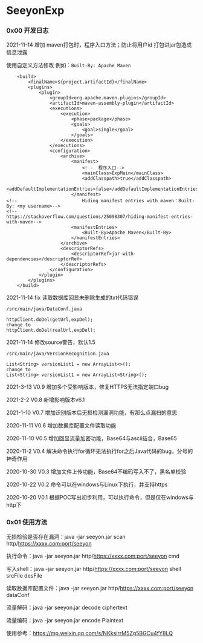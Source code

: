 # SeeyonExp

### 0x00 开发日志

2021-11-14 增加 maven打包时，程序入口方法；防止将用户id 打包进jar包造成信息泄露

使用自定义方法修改 例如：`Built-By: Apache Maven`

```
    <build>
        <finalName>${project.artifactId}</finalName>
        <plugins>
            <plugin>
                <groupId>org.apache.maven.plugins</groupId>
                <artifactId>maven-assembly-plugin</artifactId>
                <executions>
                    <execution>
                        <phase>package</phase>
                        <goals>
                            <goal>single</goal>
                        </goals>
                    </execution>
                </executions>
                <configuration>
                    <archive>
                        <manifest>
                            <!--  程序入口-->
                            <mainClass>ExpMain</mainClass>
                            <addClasspath>true</addClasspath>
                            <addDefaultImplementationEntries>false</addDefaultImplementationEntries>
                        </manifest>
<!--                        Hiding manifest entries with maven：Built-By: <my username>-->
<!--                        https://stackoverflow.com/questions/25098307/hiding-manifest-entries-with-maven-->
                        <manifestEntries>
                            <Built-By>Apache Maven</Built-By>
                        </manifestEntries>
                    </archive>
                    <descriptorRefs>
                        <descriptorRef>jar-with-dependencies</descriptorRef>
                    </descriptorRefs>
                </configuration>
            </plugin>
        </plugins>
    </build>
```

2021-11-14 fix 读取数据库回显未删除生成的txt代码错误

`/src/main/java/DataConf.java`

```
httpClient.doDel(getUrl,expDel);
change to
httpClient.doDel(realUrl,expDel);
```

2021-11-14 修改source警告，默认1.5

`/src/main/java/VersionRecognition.java`

```
List<String> versionList1 = new ArrayList<>();
change to
List<String> versionList1 = new ArrayList<String>();
```




2021-3-13 V0.9 增加多个受影响版本，修复HTTPS无法指定端口bug

2021-2-2 V0.8 新增影响版本v6.1

2021-1-10 V0.7 增加识别版本后无损检测漏洞功能，有那么点漏扫的意思

2020-11-11 V0.6 增加数据库配置文件读取功能

2020-11-10 V0.5 增加回显流量加密功能，Base64与ascii结合，Base65

2020-11-2 V0.4 解决命令执行for循环无法执行for之后Java代码的bug，分号的神奇作用

2020-10-30 V0.3 增加文件上传功能，Base64不编码写入不了，黑名单校验

2020-10-22 V0.2 命令可以在windows与Linux下执行，并支持https

2020-10-20 V0.1 根据POC写出初步利用，可以执行命令，但是仅在windows与http下

### 0x01 使用方法

无损检验是否存在漏洞：java -jar seeyon.jar scan http/https://xxxx.com:port/seeyon 

执行命令：java -jar seeyon.jar http/https://xxxx.com:port/seeyon cmd 

写入shell：java -jar seeyon.jar http/https://xxxx.com:port/seeyon shell srcFile desFile 

读取数据库配置文件：java -jar seeyon.jar http/https://xxxx.com:port/seeyon dataConf 

流量解码：java -jar seeyon.jar decode ciphertext 

流量编码：java -jar seeyon.jar encode Plaintext

使用参考：https://mp.weixin.qq.com/s/NKksirrM5Zg5BGCu4fY8LQ
